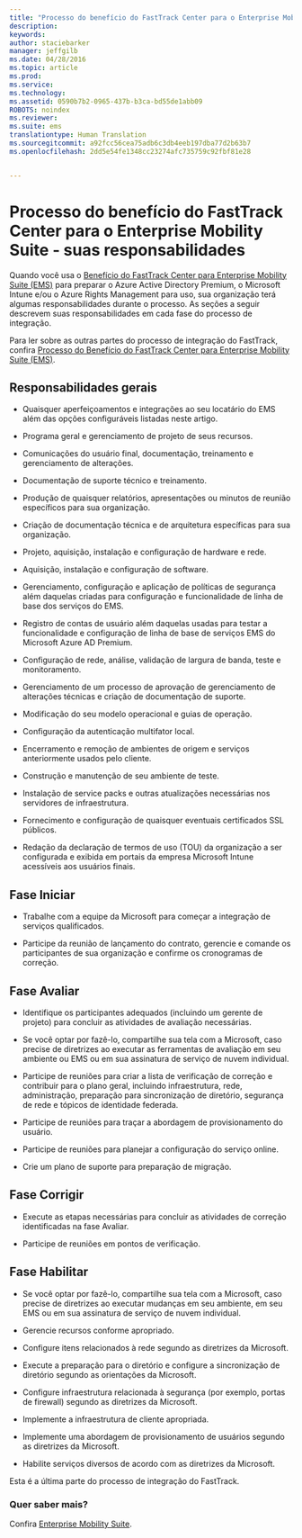 ```yaml
---
title: "Processo do benefício do FastTrack Center para o Enterprise Mobility Suite - suas responsabilidades"
description: 
keywords: 
author: staciebarker
manager: jeffgilb
ms.date: 04/28/2016
ms.topic: article
ms.prod: 
ms.service: 
ms.technology: 
ms.assetid: 0590b7b2-0965-437b-b3ca-bd55de1abb09
ROBOTS: noindex
ms.reviewer: 
ms.suite: ems
translationtype: Human Translation
ms.sourcegitcommit: a92fcc56cea75adb6c3db4eeb197dba77d2b63b7
ms.openlocfilehash: 2dd5e54fe1348cc23274afc735759c92fbf81e28


---
```


# Processo do benefício do FastTrack Center para o Enterprise Mobility Suite - suas responsabilidades

Quando você usa o [Benefício do FastTrack Center para Enterprise Mobility Suite (EMS)](fasttrack-center-benefit-for-enterprise-mobility-suite-ems.md) para preparar o Azure Active Directory Premium, o Microsoft Intune e/ou o Azure Rights Management para uso, sua organização terá algumas responsabilidades durante o processo. As seções a seguir descrevem suas responsabilidades em cada fase do processo de integração.

Para ler sobre as outras partes do processo de integração do FastTrack, confira [Processo do Benefício do FastTrack Center para Enterprise Mobility Suite (EMS)](fasttrack-center-benefit-process-for-enterprise-mobility-suite-ems.md).

## Responsabilidades gerais

-   Quaisquer aperfeiçoamentos e integrações ao seu locatário do EMS além das opções configuráveis listadas neste artigo.

-   Programa geral e gerenciamento de projeto de seus recursos.

-   Comunicações do usuário final, documentação, treinamento e gerenciamento de alterações.

-   Documentação de suporte técnico e treinamento.

-   Produção de quaisquer relatórios, apresentações ou minutos de reunião específicos para sua organização.

-   Criação de documentação técnica e de arquitetura específicas para sua organização.

-   Projeto, aquisição, instalação e configuração de hardware e rede.

-   Aquisição, instalação e configuração de software.

-   Gerenciamento, configuração e aplicação de políticas de segurança além daquelas criadas para configuração e funcionalidade de linha de base dos serviços do EMS.

-   Registro de contas de usuário além daquelas usadas para testar a funcionalidade e configuração de linha de base de serviços EMS do Microsoft Azure AD Premium.

-   Configuração de rede, análise, validação de largura de banda, teste e monitoramento.

-   Gerenciamento de um processo de aprovação de gerenciamento de alterações técnicas e criação de documentação de suporte.

-   Modificação do seu modelo operacional e guias de operação.

-   Configuração da autenticação multifator local.

-   Encerramento e remoção de ambientes de origem e serviços anteriormente usados pelo cliente.

-   Construção e manutenção de seu ambiente de teste.

-   Instalação de service packs e outras atualizações necessárias nos servidores de infraestrutura.

-   Fornecimento e configuração de quaisquer eventuais certificados SSL públicos.

-   Redação da declaração de termos de uso (TOU) da organização a ser configurada e exibida em portais da empresa Microsoft Intune acessíveis aos usuários finais.

## Fase Iniciar

-   Trabalhe com a equipe da Microsoft para começar a integração de serviços qualificados.

-   Participe da reunião de lançamento do contrato, gerencie e comande os participantes de sua organização e confirme os cronogramas de correção.

## Fase Avaliar

-   Identifique os participantes adequados (incluindo um gerente de projeto) para concluir as atividades de avaliação necessárias.

-   Se você optar por fazê-lo, compartilhe sua tela com a Microsoft, caso precise de diretrizes ao executar as ferramentas de avaliação em seu ambiente ou EMS ou em sua assinatura de serviço de nuvem individual.

-   Participe de reuniões para criar a lista de verificação de correção e contribuir para o plano geral, incluindo infraestrutura, rede, administração, preparação para sincronização de diretório, segurança de rede e tópicos de identidade federada.

-   Participe de reuniões para traçar a abordagem de provisionamento do usuário.

-   Participe de reuniões para planejar a configuração do serviço online.

-   Crie um plano de suporte para preparação de migração.

## Fase Corrigir

-   Execute as etapas necessárias para concluir as atividades de correção identificadas na fase Avaliar.

-   Participe de reuniões em pontos de verificação.

## Fase Habilitar

-   Se você optar por fazê-lo, compartilhe sua tela com a Microsoft, caso precise de diretrizes ao executar mudanças em seu ambiente, em seu EMS ou em sua assinatura de serviço de nuvem individual.

-   Gerencie recursos conforme apropriado.

-   Configure itens relacionados à rede segundo as diretrizes da Microsoft.

-   Execute a preparação para o diretório e configure a sincronização de diretório segundo as orientações da Microsoft.

-   Configure infraestrutura relacionada à segurança (por exemplo, portas de firewall) segundo as diretrizes da Microsoft.

-   Implemente a infraestrutura de cliente apropriada.

-   Implemente uma abordagem de provisionamento de usuários segundo as diretrizes da Microsoft.

-   Habilite serviços diversos de acordo com as diretrizes da Microsoft.

Esta é a última parte do processo de integração do FastTrack.

### Quer saber mais?
Confira [Enterprise Mobility Suite](https://www.microsoft.com/en-us/server-cloud/enterprise-mobility/overview.aspx).




<!--HONumber=Jun16_HO4-->


